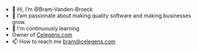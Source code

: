 - 👋 Hi, I’m @Bram-Vanden-Broeck
- 👀 I’am passionate about making quality software and making businesses grow.
- 🌱 I'm continuously learning
- Owner of <a href="https://celegens.com?source=github">Celegens.com</a>
- 📫 How to reach me bram@celegens.com

<!---
Bram-Vanden-Broeck/Bram-Vanden-Broeck is a ✨ special ✨ repository because its `README.md` (this file) appears on your GitHub profile.
You can click the Preview link to take a look at your changes.
--->
